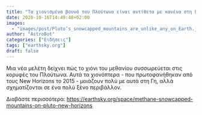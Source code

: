 ```yaml
---
title: "Τα χιονισμένα βουνά του Πλούτωνα είναι αντίθετα με κανένα στη Γη"
date: 2020-10-16T14:49:48+02:00
images:
  - "images/post/Pluto’s_snowcapped_mountains_are_unlike_any_on_Earth.jpeg"
author: "AstroBot"
categories: ["Ειδήσεις"]
tags: ["earthsky.org"]
draft: false
---
```


Μια νέα μελέτη δείχνει πώς το χιόνι του μεθανίου συσσωρεύεται στις κορυφές του Πλούτωνα. Αυτά τα χιονόπτερα - που πρωτοφανήθηκαν από τους New Horizons το 2015 - μοιάζουν πολύ με αυτά στη Γη, αλλά σχηματίζονται σε ένα πολύ ξένο περιβάλλον.

Διαβάστε περισσότερα: https://earthsky.org/space/methane-snowcapped-mountains-on-pluto-new-horizons
